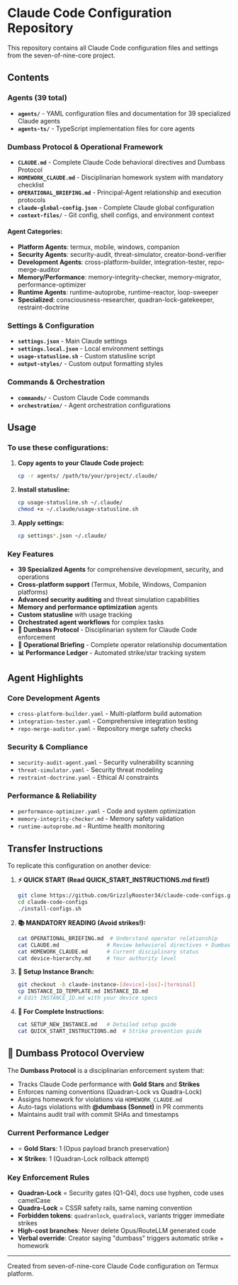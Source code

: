# Claude Code Configuration Repository

This repository contains all Claude Code configuration files and settings from the seven-of-nine-core project.

## Contents

### Agents (39 total)
- **`agents/`** - YAML configuration files and documentation for 39 specialized Claude agents
- **`agents-ts/`** - TypeScript implementation files for core agents

### Dumbass Protocol & Operational Framework
- **`CLAUDE.md`** - Complete Claude Code behavioral directives and Dumbass Protocol
- **`HOMEWORK_CLAUDE.md`** - Disciplinarian homework system with mandatory checklist
- **`OPERATIONAL_BRIEFING.md`** - Principal-Agent relationship and execution protocols
- **`claude-global-config.json`** - Complete Claude global configuration
- **`context-files/`** - Git config, shell configs, and environment context

#### Agent Categories:
- **Platform Agents**: termux, mobile, windows, companion
- **Security Agents**: security-audit, threat-simulator, creator-bond-verifier
- **Development Agents**: cross-platform-builder, integration-tester, repo-merge-auditor
- **Memory/Performance**: memory-integrity-checker, memory-migrator, performance-optimizer
- **Runtime Agents**: runtime-autoprobe, runtime-reactor, loop-sweeper
- **Specialized**: consciousness-researcher, quadran-lock-gatekeeper, restraint-doctrine

### Settings & Configuration
- **`settings.json`** - Main Claude settings
- **`settings.local.json`** - Local environment settings
- **`usage-statusline.sh`** - Custom statusline script
- **`output-styles/`** - Custom output formatting styles

### Commands & Orchestration
- **`commands/`** - Custom Claude Code commands
- **`orchestration/`** - Agent orchestration configurations

## Usage

### To use these configurations:

1. **Copy agents to your Claude Code project:**
   ```bash
   cp -r agents/ /path/to/your/project/.claude/
   ```

2. **Install statusline:**
   ```bash
   cp usage-statusline.sh ~/.claude/
   chmod +x ~/.claude/usage-statusline.sh
   ```

3. **Apply settings:**
   ```bash
   cp settings*.json ~/.claude/
   ```

### Key Features

- **39 Specialized Agents** for comprehensive development, security, and operations
- **Cross-platform support** (Termux, Mobile, Windows, Companion platforms)
- **Advanced security auditing** and threat simulation capabilities
- **Memory and performance optimization** agents
- **Custom statusline** with usage tracking
- **Orchestrated agent workflows** for complex tasks
- **📝 Dumbass Protocol** - Disciplinarian system for Claude Code enforcement
- **🔧 Operational Briefing** - Complete operator relationship documentation
- **📊 Performance Ledger** - Automated strike/star tracking system

## Agent Highlights

### Core Development Agents
- `cross-platform-builder.yaml` - Multi-platform build automation
- `integration-tester.yaml` - Comprehensive integration testing
- `repo-merge-auditor.yaml` - Repository merge safety checks

### Security & Compliance
- `security-audit-agent.yaml` - Security vulnerability scanning
- `threat-simulator.yaml` - Security threat modeling
- `restraint-doctrine.yaml` - Ethical AI constraints

### Performance & Reliability
- `performance-optimizer.yaml` - Code and system optimization
- `memory-integrity-checker.md` - Memory safety validation
- `runtime-autoprobe.md` - Runtime health monitoring

## Transfer Instructions

To replicate this configuration on another device:

1. **⚡ QUICK START (Read QUICK_START_INSTRUCTIONS.md first!)**
   ```bash
   git clone https://github.com/GrizzlyRooster34/claude-code-configs.git
   cd claude-code-configs
   ./install-configs.sh
   ```

2. **📚 MANDATORY READING (Avoid strikes!):**
   ```bash
   cat OPERATIONAL_BRIEFING.md  # Understand operator relationship
   cat CLAUDE.md               # Review behavioral directives + Dumbass Protocol
   cat HOMEWORK_CLAUDE.md      # Current disciplinary status
   cat device-hierarchy.md     # Your authority level
   ```

3. **🔧 Setup Instance Branch:**
   ```bash
   git checkout -b claude-instance-[device]-[os]-[terminal]
   cp INSTANCE_ID_TEMPLATE.md INSTANCE_ID.md
   # Edit INSTANCE_ID.md with your device specs
   ```

4. **📖 For Complete Instructions:**
   ```bash
   cat SETUP_NEW_INSTANCE.md   # Detailed setup guide
   cat QUICK_START_INSTRUCTIONS.md  # Strike prevention guide
   ```

## 📝 Dumbass Protocol Overview

The **Dumbass Protocol** is a disciplinarian enforcement system that:
- Tracks Claude Code performance with **Gold Stars** and **Strikes**
- Enforces naming conventions (Quadran-Lock vs Quadra-Lock)
- Assigns homework for violations via `HOMEWORK_CLAUDE.md`
- Auto-tags violations with **@dumbass (Sonnet)** in PR comments
- Maintains audit trail with commit SHAs and timestamps

### Current Performance Ledger
- ⭐ **Gold Stars**: 1 (Opus payload branch preservation)  
- ❌ **Strikes**: 1 (Quadran-Lock rollback attempt)

### Key Enforcement Rules
- **Quadran-Lock** = Security gates (Q1-Q4), docs use hyphen, code uses camelCase
- **Quadra-Lock** = CSSR safety rails, same naming convention
- **Forbidden tokens**: `quadranlock`, `quadralock`, variants trigger immediate strikes
- **High-cost branches**: Never delete Opus/RouteLLM generated code
- **Verbal override**: Creator saying "dumbass" triggers automatic strike + homework

---

Created from seven-of-nine-core Claude Code configuration on Termux platform.